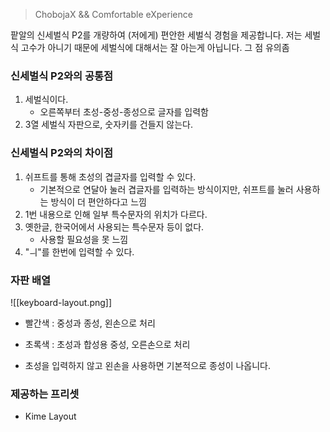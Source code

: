 > ChobojaX && Comfortable eXperience

팥알의 신세벌식 P2를 개량하여 (저에게) 편안한 세벌식 경험을 제공합니다.
저는 세벌식 고수가 아니기 때문에 세벌식에 대해서는 잘 아는게 아닙니다. 그 점 유의좀

### 신세벌식 P2와의 공통점

1. 세벌식이다.
	- 오른쪽부터 초성-중성-종성으로 글자를 입력함
2. 3열 세벌식 자판으로, 숫자키를 건들지 않는다.

### 신세벌식 P2와의 차이점

1. 쉬프트를 통해 초성의 겹글자를 입력할 수 있다.
	- 기본적으로 연달아 눌러 겹글자를 입력하는 방식이지만, 쉬프트를 눌러 사용하는 방식이 더 편안하다고 느낌
2. 1번 내용으로 인해 일부 특수문자의 위치가 다르다.
3. 옛한글, 한국어에서 사용되는 특수문자 등이 없다.
	- 사용할 필요성을 못 느낌
4. "ㅢ"를 한번에 입력할 수 있다.

### 자판 배열

![[keyboard-layout.png]]
 - 빨간색 : 중성과 종성, 왼손으로 처리
 - 초록색 : 초성과 합성용 중성, 오른손으로 처리

 - 초성을 입력하지 않고 왼손을 사용하면 기본적으로 종성이 나옵니다.

### 제공하는 프리셋

 - Kime Layout